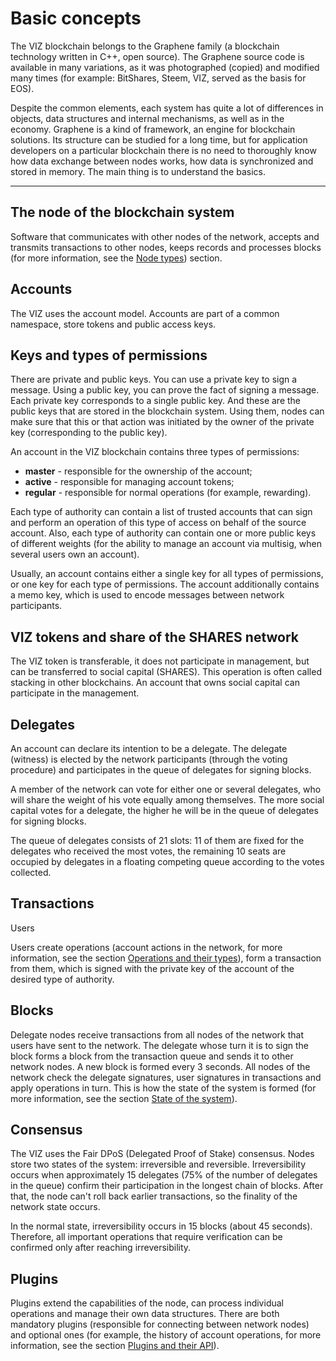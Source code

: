 # Basic concepts

The VIZ blockchain belongs to the Graphene family (a blockchain technology written in C++, open source). The Graphene source code is available in many variations, as it was photographed (copied) and modified many times (for example: BitShares, Steem, VIZ, served as the basis for EOS).

Despite the common elements, each system has quite a lot of differences in objects, data structures and internal mechanisms, as well as in the economy. Graphene is a kind of framework, an engine for blockchain solutions. Its structure can be studied for a long time, but for application developers on a particular blockchain there is no need to thoroughly know how data exchange between nodes works, how data is synchronized and stored in memory. The main thing is to understand the basics.

***

## The node of the blockchain system

Software that communicates with other nodes of the network, accepts and transmits transactions to other nodes, keeps records and processes blocks (for more information, see the [Node types](node-types.md)) section.

## Accounts

The VIZ uses the account model. Accounts are part of a common namespace, store tokens and public access keys.

## Keys and types of permissions

There are private and public keys. You can use a private key to sign a message.  Using a public key, you can prove the fact of signing a message. Each private key corresponds to a single public key. And these are the public keys that are stored in the blockchain system. Using them, nodes can make sure that this or that action was initiated by the owner of the private key (corresponding to the public key).

An account in the VIZ blockchain contains three types of permissions:

- **master** - responsible for the ownership of the account;
- **active** - responsible for managing account tokens;
- **regular** - responsible for normal operations (for example, rewarding).

Each type of authority can contain a list of trusted accounts that can sign and perform an operation of this type of access on behalf of the source account. Also, each type of authority can contain one or more public keys of different weights (for the ability to manage an account via multisig, when several users own an account).

Usually, an account contains either a single key for all types of permissions, or one key for each type of permissions.
The account additionally contains a memo key, which is used to encode messages between network participants.

## VIZ tokens and share of the SHARES network

The VIZ token is transferable, it does not participate in management, but can be transferred to social capital (SHARES). This operation is often called stacking in other blockchains. An account that owns social capital can participate in the management.

## Delegates

An account can declare its intention to be a delegate. The delegate (witness) is elected by the network participants (through the voting procedure) and participates in the queue of delegates for signing blocks.

A member of the network can vote for either one or several delegates, who will share the weight of his vote equally among themselves. The more social capital votes for a delegate, the higher he will be in the queue of delegates for signing blocks.

The queue of delegates consists of 21 slots: 11 of them are fixed for the delegates who received the most votes, the remaining 10 seats are occupied by delegates in a floating competing queue according to the votes collected.

## Transactions

Users 

Users create operations (account actions in the network, for more information, see the section [Operations and their types](operations.md)), form a transaction from them, which is signed with the private key of the account of the desired type of authority.

## Blocks

Delegate nodes receive transactions from all nodes of the network that users have sent to the network. The delegate whose turn it is to sign the block forms a block from the transaction queue and sends it to other network nodes. A new block is formed every 3 seconds. All nodes of the network check the delegate signatures, user signatures in transactions and apply operations in turn. This is how the state of the system is formed (for more information, see the section [State of the system](state.md)).

## Consensus

The VIZ uses the Fair DPoS (Delegated Proof of Stake) consensus. Nodes store two states of the system: irreversible and reversible. Irreversibility occurs when approximately 15 delegates (75% of the number of delegates in the queue) confirm their participation in the longest chain of blocks. After that, the node can't roll back earlier transactions, so the finality of the network state occurs.

In the normal state, irreversibility occurs in 15 blocks (about 45 seconds). Therefore, all important operations that require verification can be confirmed only after reaching irreversibility.

## Plugins

Plugins extend the capabilities of the node, can process individual operations and manage their own data structures. There are both mandatory plugins (responsible for connecting between network nodes) and optional ones (for example, the history of account operations, for more information, see the section [Plugins and their API](plugins-api.md)).
